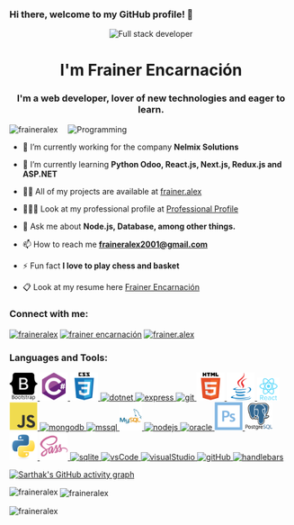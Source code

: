 ### Hi there, welcome to my GitHub profile! 👋
<p align="center"> <img src="https://imgs.search.brave.com/n0NAUTCMj8AnSpIaQzrL5rCiAWSCj9mhsjX3Pa_zJHU/rs:fit:750:400:1/g:ce/aHR0cHM6Ly93d3cu/YWFscGhhLm5ldC93/cC1jb250ZW50L3Vw/bG9hZHMvMjAyMC8x/Mi9mdWxsLXN0YWNr/LWRldmVsb3BtZW50/LmdpZg.gif" alt="Full stack developer" /> </p>
<h1 align="center">I'm Frainer Encarnación</h1>
<h3 align="center">I'm a web developer, lover of new technologies and eager to learn.</h3>
<img align="right" alt="Programming" width="400" src="https://imgs.search.brave.com/cTWvsKv2Fc7C5UDE5anDrCErBLMupkD9BAQQL3XPTBM/rs:fit:800:600:1/g:ce/aHR0cHM6Ly9jZG4u/ZHJpYmJibGUuY29t/L3VzZXJzLzEwNTk1/ODMvc2NyZWVuc2hv/dHMvNDE3MTM2Ny9j/b2RpbmctZnJlYWsu/Z2lm.gif">

<p align="left"> <img src="https://komarev.com/ghpvc/?username=fraineralex&label=Profile%20views&color=0e75b6&style=flat" alt="fraineralex" /> </p>

- 🔭 I’m currently working for the company **Nelmix Solutions**

- 🌱 I’m currently learning **Python Odoo, React.js, Next.js, Redux.js and ASP.NET**

- 👨‍💻 All of my projects are available at [frainer.alex](https://github.com/Fraineralex)

- 👨🏻‍🚀 Look at my professional profile at [Professional Profile](https://mnf.red/frainer)

- 💬 Ask me about **Node.js, Database, among other things.**

- 📫 How to reach me **fraineralex2001@gmail.com**

- ⚡ Fun fact **I love to play chess and basket**

- 📋 Look at my resume here [Frainer Encarnación](https://www.canva.com/design/DAFLFRn8pgM/gOh47YaCIPXUsikENY8TKQ/view?utm_content=DAFLFRn8pgM&utm_campaign=designshare&utm_medium=link2&utm_source=sharebutton)

<h3 align="left">Connect with me:</h3>
<p align="left">
<a href="https://twitter.com/fraineralex" target="blank"><img align="center" src="https://raw.githubusercontent.com/rahuldkjain/github-profile-readme-generator/master/src/images/icons/Social/twitter.svg" alt="fraineralex" height="40" width="50" /></a>
<a href="https://linkedin.com/in/frainer encarnación" target="blank"><img align="center" src="https://raw.githubusercontent.com/rahuldkjain/github-profile-readme-generator/master/src/images/icons/Social/linked-in-alt.svg" alt="frainer encarnación" height="40" width="50" /></a>
<a href="https://instagram.com/frainer.alex" target="blank"><img align="center" src="https://raw.githubusercontent.com/rahuldkjain/github-profile-readme-generator/master/src/images/icons/Social/instagram.svg" alt="frainer.alex" height="40" width="50" /></a>
</p>

<h3 align="left">Languages and Tools:</h3>
<p align="left"> <a href="https://getbootstrap.com" target="_blank" rel="noreferrer"> <img src="https://raw.githubusercontent.com/devicons/devicon/master/icons/bootstrap/bootstrap-plain-wordmark.svg" alt="bootstrap" width="50" height="50"/> </a> <a href="https://www.w3schools.com/cs/" target="_blank" rel="noreferrer"> <img src="https://raw.githubusercontent.com/devicons/devicon/master/icons/csharp/csharp-original.svg" alt="csharp" width="50" height="50"/> </a> <a href="https://www.w3schools.com/css/" target="_blank" rel="noreferrer"> <img src="https://raw.githubusercontent.com/devicons/devicon/master/icons/css3/css3-original-wordmark.svg" alt="css3" width="50" height="50"/> </a> <a href="https://dotnet.microsoft.com/" target="_blank" rel="noreferrer"> <img src="https://image.winudf.com/v2/image1/Y29tLmluZm9sYW5kLnByb2dyYW1taW5nX2RvdG5ldF9mcmFtZXdvcmtfaWNvbl8xNTU0OTEyNDMyXzAzMQ/icon.png?w=170&fakeurl=1" alt="dotnet" width="50" height="50"/> </a> <a href="https://expressjs.com" target="_blank" rel="noreferrer"> <img src="https://vectorified.com/images/express-js-icon-20.png" alt="express" width="50" height="50"/> </a> <a href="https://git-scm.com/" target="_blank" rel="noreferrer"> <img src="https://www.vectorlogo.zone/logos/git-scm/git-scm-icon.svg" alt="git" width="50" height="50"/> </a> <a href="https://www.w3.org/html/" target="_blank" rel="noreferrer"> <img src="https://raw.githubusercontent.com/devicons/devicon/master/icons/html5/html5-original-wordmark.svg" alt="html5" width="50" height="50"/> </a> <a href="https://www.java.com" target="_blank" rel="noreferrer"> <img src="https://raw.githubusercontent.com/devicons/devicon/master/icons/java/java-original.svg" alt="java" width="50" height="50"/> </a> <a href="https://reactjs.org/" target="_blank" rel="noreferrer"> <img src="https://raw.githubusercontent.com/devicons/devicon/master/icons/react/react-original-wordmark.svg" alt="react" width="40" height="40"/> </a> <a href="https://developer.mozilla.org/en-US/docs/Web/JavaScript" target="_blank" rel="noreferrer"> <img src="https://raw.githubusercontent.com/devicons/devicon/master/icons/javascript/javascript-original.svg" alt="javascript" width="50" height="50"/> </a> <a href="https://www.mongodb.com/" target="_blank" rel="noreferrer"> <img src="https://imgs.search.brave.com/e-p3WrL0FAKoPFMErnTR_WGli7NBxkQyyZBR_RkVTXc/rs:fit:512:512:1/g:ce/aHR0cDovL2dldGRy/YXdpbmdzLmNvbS9m/cmVlLWljb24vbW9u/Z29kYi1pY29uLTYy/LnBuZw" alt="mongodb" width="50" height="50"/> </a> <a href="https://www.microsoft.com/en-us/sql-server" target="_blank" rel="noreferrer"> <img src="https://www.esoftner.com/wp-content/uploads/2019/12/SQL-Server-Management-Studio-150x150.png" alt="mssql" width="50" height="50"/> </a> <a href="https://www.mysql.com/" target="_blank" rel="noreferrer"> <img src="https://raw.githubusercontent.com/devicons/devicon/master/icons/mysql/mysql-original-wordmark.svg" alt="mysql" width="40" height="50"/> </a> <a href="https://nodejs.org" target="_blank" rel="noreferrer"> <img src="https://pluspng.com/img-png/nodejs-logo-png-nice-images-collection-node-js-desktop-wallpapers-370.png" alt="nodejs" width="50" height="50"/> </a> <a href="https://www.oracle.com/" target="_blank" rel="noreferrer"> <img src="https://imgs.search.brave.com/kCketqb5GNJ7NlFa_MasfSs9ByZJE9WYbeYMWBiYbF0/rs:fit:512:512:1/g:ce/aHR0cDovL2dldGRy/YXdpbmdzLmNvbS9m/cmVlLWljb24vb3Jh/Y2xlLWRiLWljb24t/NjUucG5n" alt="oracle" width="50" height="50"/> </a> <a href="https://www.photoshop.com/en" target="_blank" rel="noreferrer"> <img src="https://raw.githubusercontent.com/devicons/devicon/master/icons/photoshop/photoshop-line.svg" alt="photoshop" width="50" height="50"/> </a> <a href="https://www.postgresql.org" target="_blank" rel="noreferrer"> <img src="https://raw.githubusercontent.com/devicons/devicon/master/icons/postgresql/postgresql-original-wordmark.svg" alt="postgresql" width="50" height="50"/> </a> <a href="https://www.python.org" target="_blank" rel="noreferrer"> <img src="https://raw.githubusercontent.com/devicons/devicon/master/icons/python/python-original.svg" alt="python" width="50" height="50"/> </a> <a href="https://sass-lang.com" target="_blank" rel="noreferrer"> <img src="https://raw.githubusercontent.com/devicons/devicon/master/icons/sass/sass-original.svg" alt="sass" width="50" height="50"/> </a> <a href="https://www.sqlite.org/" target="_blank" rel="noreferrer"> <img src="https://www.vectorlogo.zone/logos/sqlite/sqlite-icon.svg" alt="sqlite" width="50" height="50"/> </a>
<a href="https://code.visualstudio.com/" target="_blank" rel="noreferrer"> <img src="https://iconape.com/wp-content/png_logo_vector/visual-studio-code.png" alt="vsCode" width="50" height="50"/>  </a> <a href="https://visualstudio.microsoft.com/" target="_blank" rel="noreferrer"> <img src="https://cdn.freebiesupply.com/logos/large/2x/visual-studio-2013-logo-png-transparent.png" alt="visualStudio" width="50" height="50"/>  </a> <a href="github.com" target="_blank" rel="noreferrer"> <img src="https://i.pinimg.com/564x/07/90/ab/0790ab2e4e0e578223367ac5e7bbe19d.jpg" alt="gitHub" width="50" height="50"/>  </a> <a href="handlebarsjs.com" target="_blank" rel="noreferrer"> <img src="https://handlebarsjs.com/images/handlebars_logo.png" alt="handlebars" width="50" height="50"/>  </a> 
</p>

[![Sarthak's GitHub activity graph](https://activity-graph.herokuapp.com/graph?username=fraineralex&&theme=xcode)](https://github.com/fraineralex)

<p><img align="left" src="https://github-readme-stats.vercel.app/api/top-langs?username=fraineralex&show_icons=true&locale=en&layout=compact&theme=tokyonight" alt="fraineralex" /></p>

<p>&nbsp;<img align="center" src="https://github-readme-stats.vercel.app/api?username=fraineralex&show_icons=true&locale=en&theme=tokyonight" alt="fraineralex" /></p>

<p><img align="center" src="https://github-readme-streak-stats.herokuapp.com/?user=fraineralex&&theme=tokyonight" alt="fraineralex" /></p>


